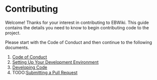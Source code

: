# Contributing

Welcome! Thanks for your interest in contributing to EBWiki.  This guide contains the details you need to know to begin contributing code to the project.

Please start with the Code of Conduct and then continue to the following documents.

  1. [Code of Conduct](docs/CODE_OF_CONDUCT.md)
  1. [Setting Up Your Development Environment](docs/SETUP_LOCALLY.md)
  1. [Developing Code](docs/DEVELOPMENT.md)
  1. TODO:[Submitting a Pull Request]()

